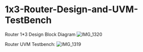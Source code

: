 # 1x3-Router-Design-and-UVM-TestBench
Router 1*3 Design Block Diagram
![IMG_1320](https://github.com/darpanchoudhary/1x3-Router-UVM-TestBench/assets/70278680/0ea28eb0-c8f0-4777-817d-a98c910a14f8)

Router UVM Testbench:
![IMG_1319](https://github.com/darpanchoudhary/1x3-Router-UVM-TestBench/assets/70278680/5312e453-96e8-4234-98ab-3434c96ce631)
